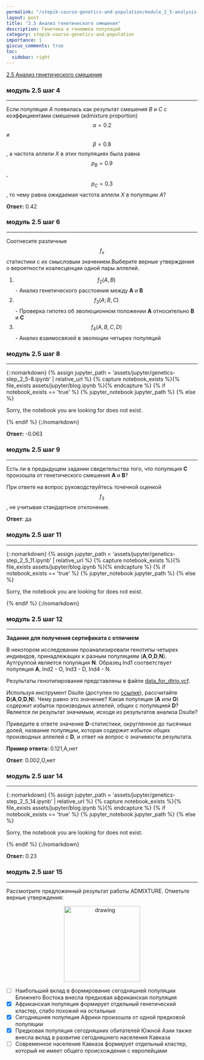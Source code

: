 ```yaml
---
permalink: "/stepik-course-genetics-and-population/module_2_5-analysis-of-genetic-mixing"
layout: post
title: "2.5 Анализ генетического смешения"
description: Генетика и геномика популяций
category: stepik-course-genetics-and-population
importance: 1
giscus_comments: true
toc:
  sidebar: right
---
```


[2.5 Анализ генетического смешения](https://stepik.org/lesson/295219/step/1?unit=276890)

### модуль 2.5 шаг 4

---

Если популяция *A* появилась как результат смешения *B* и *C* с коэффициентами смешения (admixture proportion) $$\alpha  = 0.2$$ и $$\beta = 0.8$$, а частота аллели *X* в этих популяциях была равна $$p_B=0.9$$, $$p_C=0.3$$, то чему равна ожидаемая частота аллели *X* в популяции *A*?

**Ответ:** 0.42


### модуль 2.5 шаг 6

---

Соотнесите различные $$f_x$$ статистики с их смысловым значением.Выберите верные утверждения о вероятности коалесценции одной пары аллелей.

1. $$f_2(A,B)$$ - Анализ генетического расстояния между **A** и **B**
2. $$f_3(A;B,C)$$ - Проверка гипотез об эволюционном положении **A** относительно **B** и **C**
3. $$f_4(A,B,C,D)$$ - Анализ взаимосвязей в эволюции четырех популяций


### модуль 2.5 шаг 8

---

{::nomarkdown}
{% assign jupyter_path = 'assets/jupyter/genetics-step_2_5-8.ipynb' | relative_url %}
{% capture notebook_exists %}{% file_exists assets/jupyter/blog.ipynb %}{% endcapture %}
{% if notebook_exists == 'true' %}
{% jupyter_notebook jupyter_path %}
{% else %}
  <p>Sorry, the notebook you are looking for does not exist.</p>
{% endif %}
{:/nomarkdown}

**Ответ:** -0.063


### модуль 2.5 шаг 9

---

Есть ли в предыдущем задании свидетельства того, что популяция **C** произошла от генетического смешения **A** и **B**?

При ответе на вопрос руководствуйтесь точечной оценкой $$f_3$$, не учитывая стандартное отклонение.


**Ответ**: да


### модуль 2.5 шаг 11

---

{::nomarkdown}
{% assign jupyter_path = 'assets/jupyter/genetics-step_2_5_11.ipynb' | relative_url %}
{% capture notebook_exists %}{% file_exists assets/jupyter/blog.ipynb %}{% endcapture %}
{% if notebook_exists == 'true' %}
{% jupyter_notebook jupyter_path %}
{% else %}
  <p>Sorry, the notebook you are looking for does not exist.</p>
{% endif %}
{:/nomarkdown}


### модуль 2.5 шаг 12

---

**Задание для получения сертификата с отличием**

В некотором исследовании проанализировали генотипы четырех индивидов, принадлежащих к разным популяциям (**A**,**O**,**D**,**N**). Аутгруппой является популяция **N**. Образец Ind1 соответствует популяция **A**, Ind2 - O, Ind3 - D, Ind4 - N.

Результаты генотипирования представлены в файле [data_for_dtrio.vcf](https://drive.google.com/open?id=1s_NJpopkBSUPjoF0s9MwtG17QCeW6ArP).

Используя инструмент Dsuite (доступен по [ссылке](https://github.com/millanek/Dsuite)), рассчитайте **D**(**A**,**O**,**D**,**N**). Чему равно это значение? Какая популяция (**A** или **O**) содержит избыток производных аллелей, общих с популяцией **D**? Является ли результат значимым, исходя из результатов анализа Dsuite?

Приведите в ответе значение **D**-статистики, округленное до тысячных долей, название популяции, которая содержит избыток общих производных аллелей с **D**, и ответ на вопрос о значимости результата.

**Пример ответа:** 0.121,A,нет

**Ответ**:
0.002,O,нет


### модуль 2.5 шаг 14

---

{::nomarkdown}
{% assign jupyter_path = 'assets/jupyter/genetics-step_2_5_14.ipynb' | relative_url %}
{% capture notebook_exists %}{% file_exists assets/jupyter/blog.ipynb %}{% endcapture %}
{% if notebook_exists == 'true' %}
{% jupyter_notebook jupyter_path %}
{% else %}
  <p>Sorry, the notebook you are looking for does not exist.</p>
{% endif %}
{:/nomarkdown}

**Ответ:** 0.23


### модуль 2.5 шаг 15

---

Рассмотрите предложенный результат работы ADMIXTURE. Отметьте верные утверждения:
<div style="text-align: center; margin-left:0;margin-right: 0;">
<img src="https://ucarecdn.com/f994c7f1-c626-4398-a356-eb728a2419ee/" alt="drawing" style="width:200px;"/>
</div>

* [ ] Наибольший вклад в формирование сегодняшней популяции Ближнего Востока внесла предковая африканская популяция
* [X] Африканская популяция формирует отдельный генетический кластер, слабо похожий на остальные
* [X] Сегодняшняя популяция Африки произошла от одной предковой популяции
* [X] Предковая популяция сегодняшних обитателей Южной Азии также внесла вклад в развитие сегодняшнего населения Кавказа
* [ ] Современное население Кавказа формирует отдельный кластер, который не имеет общего происхождения с европейцами
